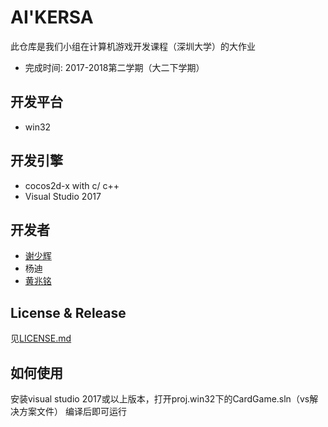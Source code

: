 # AI'KERSA
此仓库是我们小组在计算机游戏开发课程（深圳大学）的大作业
- 完成时间: 2017-2018第二学期（大二下学期）
## 开发平台
- win32
## 开发引擎
- cocos2d-x with c/ c++
- Visual Studio 2017
## 开发者
- <a href="https://github.com/junior-2016">谢少辉</a>
- 杨迪
- <a href="https://github.com/UnknownArkish">黄兆铭</a>
## License & Release
见<a href="https://github.com/UnknownArkish/CardGame/blob/master/LICENSE">LICENSE.md</a>
## 如何使用
安装visual studio 2017或以上版本，打开proj.win32下的CardGame.sln（vs解决方案文件）
编译后即可运行
